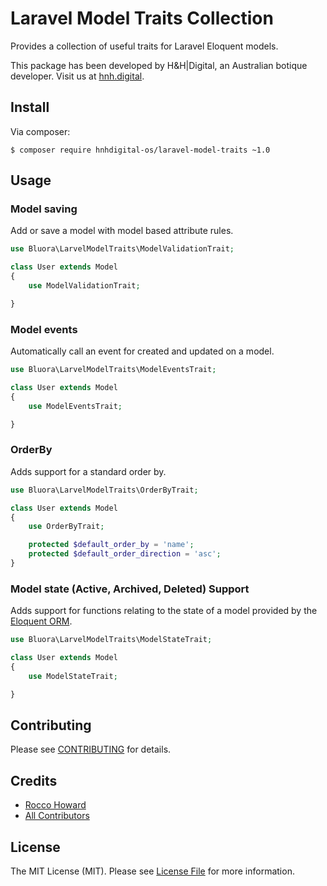 # Laravel Model Traits Collection

Provides a collection of useful traits for Laravel Eloquent models.

This package has been developed by H&H|Digital, an Australian botique developer. Visit us at [hnh.digital](http://hnh.digital).

## Install

Via composer:

`$ composer require hnhdigital-os/laravel-model-traits ~1.0`

## Usage

### Model saving

Add or save a model with model based attribute rules.

```php
use Bluora\LarvelModelTraits\ModelValidationTrait;

class User extends Model
{
    use ModelValidationTrait;

}
```

### Model events

Automatically call an event for created and updated on a model.

```php
use Bluora\LarvelModelTraits\ModelEventsTrait;

class User extends Model
{
    use ModelEventsTrait;

}
```

### OrderBy

Adds support for a standard order by.

```php
use Bluora\LarvelModelTraits\OrderByTrait;

class User extends Model
{
    use OrderByTrait;

    protected $default_order_by = 'name';
    protected $default_order_direction = 'asc';
}
```

### Model state (Active, Archived, Deleted) Support

Adds support for functions relating to the state of a model provided by the [Eloquent ORM](http://laravel.com/docs/eloquent).

```php
use Bluora\LarvelModelTraits\ModelStateTrait;

class User extends Model
{
    use ModelStateTrait;

}
```

## Contributing

Please see [CONTRIBUTING](https://github.com/hnhdigital-os/laravel-model-traits/blob/master/CONTRIBUTING.md) for details.

## Credits

* [Rocco Howard](https://github.com/therocis)
* [All Contributors](https://github.com/hnhdigital-os/laravel-model-traits/contributors)

## License

The MIT License (MIT). Please see [License File](https://github.com/hnhdigital-os/laravel-model-traits/blob/master/LICENSE) for more information.
